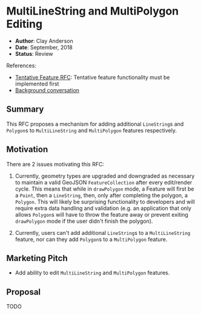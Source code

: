 # MultiLineString and MultiPolygon Editing

- **Author**: Clay Anderson
- **Date**: September, 2018
- **Status**: Review

References:

- [Tentative Feature RFC](./tentative-feature.md): Tentative feature functionality must be implemented first
- [Background conversation](https://github.com/uber/nebula.gl/pull/49#issuecomment-413948690)

## Summary

This RFC proposes a mechanism for adding additional `LineString`s and `Polygon`s to `MultiLineString` and `MultiPolygon` features respectively.

## Motivation

There are 2 issues motivating this RFC:

1. Currently, geometry types are upgraded and downgraded as necessary to maintain a valid GeoJSON `FeatureCollection` after every edit/render cycle. This means that while in `drawPolygon` mode, a Feature will first be a `Point`, then a `LineString`, then, only after completing the polygon, a `Polygon`. This will likely be surprising functionality to developers and will require extra data handling and validation (e.g. an application that only allows `Polygon`s will have to throw the feature away or prevent exiting `drawPolygon` mode if the user didn't finish the polygon).

2. Currently, users can't add additional `LineString`s to a `MultiLineString` feature, nor can they add `Polygon`s to a `MultiPolygon` feature.

## Marketing Pitch

- Add ability to edit `MultiLineString` and `MultiPolygon` features.

## Proposal

TODO
